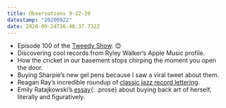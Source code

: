 ```yaml
---
title: Observations 9-22-20
datestamp: "20200922"
date: 2020-09-24T16:48:37.732Z
---
```

- Episode 100 of the [Tweedy Show](https://thetweedyshow.com/). 😊
- Discovering cool records from Ryley Walker’s Apple Music profile.
- How the cricket in our basement stops chirping the moment you open the door.
- Buying Sharpie’s new gel pens because I saw a viral tweet about them.
- Reagan Ray’s incredible roundup of [classic jazz record lettering](https://reaganray.com/2020/09/22/jazz-lettering.html).
- Emily Ratajkowski’s [essay](https://www.thecut.com/article/emily-ratajkowski-owning-my-image-essay.html){: .prose} about buying back art of herself, literally and figuratively.